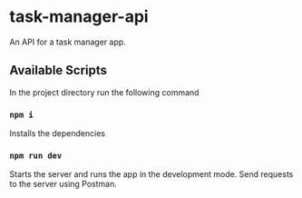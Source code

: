 # task-manager-api

An API for a task manager app.

## Available Scripts

In the project directory run the following command

### `npm i`

Installs the dependencies

### `npm run dev`

Starts the server and runs the app in the development mode.
Send requests to the server using Postman.
